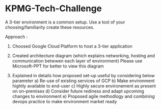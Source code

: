 # KPMG-Tech-Challenge

A 3-tier environment is a common setup. Use a tool of your choosing/familiarity create these resources.

Approach : 

1) Choosed Google Cloud Platform to host a 3-tier application

2) Created architecture diagram (which explains networking, hosting and communication betwwen each layer of environment)
   Please use Microsoft-PPT for better to view this diagram

3) Explained in details how proposed set-up useful by considering below parameter
    a) Re-use of existing services of GCP
	b) Make environment hightly available to end-user
	c) Highly secure environement as present on on-premises
	d) Consider future rediness and adapt upcoming changes to environment
	e) Proposed agile methodlogy and combining devops practice to make environment market ready
	

